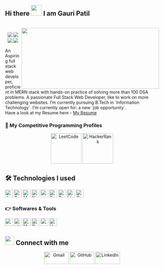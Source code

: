 


## Hi there <img src="https://media.giphy.com/media/hvRJCLFzcasrR4ia7z/giphy.gif" width="35"> I am Gauri Patil


<br/>

<img align='right' src="https://static.javatpoint.com/blog/images/mern-stack.png" width="450" height="200">


<p align="center">
<img src="https://img.shields.io/badge/Age-21-blue" />
  <img src="https://img.shields.io/badge/Focus-Web%20Developement-brightgreen" />
  <img src="https://img.shields.io/badge/Lives-Maharashtra-success" />
  <img src="https://img.shields.io/badge/Languages-English%20%26%20Hindi-brightgreen" />
</p>
 An Aspiring full stack web developer, proficient in MERN stack with hands-on practice of solving more than 100 DSA problems. A passionate Full Stack Web Developer, like to work on more challenging websites. I’m currently pursuing B.Tech in `Information Technology`. 
I’m currently open for: a new `job opportunity`.<br/>
Have a look at my Resume here - <a href="https://drive.google.com/file/d/1HoeYlf1cYvbFpvSsludsBwVpKkycXTAS/view?usp=sharing">My Resume <a>

### 👀 My Competitive Programming Profiles

<p align="center">
	<a href="https://leetcode.com/gauri_7920/"><img src="https://encrypted-tbn0.gstatic.com/images?q=tbn:ANd9GcTU3xRVkEaRXcFhO_QIQuZPdOU2lxYMBg8ltL7nwsHvITf_RNoWWnGVzk9VwIQxo_1igvM&usqp=CAU" alt="LeetCode"height="100px" width="100px"/></a>
	<a href="https://www.hackerrank.com/gaurip388"><img src="https://cdn3.iconfinder.com/data/icons/logos-and-brands-adobe/512/160_Hackerrank-512.png" alt="HackerRank"/ height="100px" width="100px"></a>     
</p>

## 🛠️ Technologies I used

<p>
    <img alt="Javascript"
        src="https://img.shields.io/badge/JavaScript-323330?style=for-the-badge&logo=javascript&logoColor=F7DF1E"
        height="25px" />
    <img alt="React" src="https://img.shields.io/badge/React-20232A?style=for-the-badge&logo=react&logoColor=61DAFB"
        height="25px" />
    <img alt="MongoDB" src="https://img.shields.io/badge/-MongoDB-13aa52?style=flat-square&logo=mongodb&logoColor=white"
        height="25px" />
    <img alt="Nodejs"
        src="https://img.shields.io/badge/Node.js-339933?style=for-the-badge&logo=nodedotjs&logoColor=white"
        height="25px" />
    <img alt="redux" src="https://img.shields.io/badge/-Redux-764ABC?style=flat-square&logo=redux&logoColor=white"
        height="25px" />
    <img alt="Express"
        src="https://img.shields.io/badge/express.js-%23404d59.svg?style=for-the-badge&logo=express&logoColor=%2361DAFB"
        height="25px" />   
    <img alt="Python" src="https://img.shields.io/badge/Python-14354C?style=for-the-badge&logo=python&logoColor=white"
        height="25px" />
    <img alt="html5" src="https://img.shields.io/badge/HTML5-E34F26?style=for-the-badge&logo=html5&logoColor=white"
        height="25px" />
    <img alt="Css3" src="https://img.shields.io/badge/CSS3-1572B6?style=for-the-badge&logo=css3&logoColor=white"
        height="25px" />
  
</p>




 ### 👉 Softwares & Tools
 
<p >
<img alt="npm" src="https://img.shields.io/badge/NPM-%23000000.svg?style=for-the-badge&logo=npm&logoColor=white"
        height="25px" />
<img alt="git" src="https://img.shields.io/badge/-Git-F05032?style=flat-square&logo=git&logoColor=white"
        height="25px" />
<img alt="Material UI"
        src="https://img.shields.io/badge/Material--UI-0081CB?style=for-the-badge&logo=material-ui&logoColor=white"
        height="25px" />
<img alt="Prettier"
    src="https://img.shields.io/badge/-Prettier-F7B93E?style=flat-square&logo=prettier&logoColor=white"
        height="25px" />
<img alt="postman"
        src="https://img.shields.io/badge/Postman-FF6C37?style=for-the-badge&logo=Postman&logoColor=white"
        height="25px" />
<img alt="Heroku" src="https://img.shields.io/badge/-Heroku-430098?style=flat-square&logo=heroku&logoColor=white"
        height="25px" />
</p>


## <img src="https://media.giphy.com/media/iY8CRBdQXODJSCERIr/giphy.gif" width="30px"> Connect with me
<p align="center">
	<a href="gaurip388@gmail.com"><img img src="https://img.shields.io/badge/gmail-%23EA4335.svg?style=plastic&logo=gmail&logoColor=white" alt="Gmail"width="80px" height="40px"/></a>
	<a href="https://github.com/gauri9359060"><img src="https://img.shields.io/badge/github-%23181717.svg?style=plastic&logo=github&logoColor=white" alt="GitHub"width="80px" height="40px"/></a>
	<a href="https://www.linkedin.com/in/gauripatil79/"><img src="https://img.shields.io/badge/linkedin-%230A66C2.svg?style=plastic&logo=linkedin&logoColor=white" alt="LinkedIn" width="80px" height="40px"/></a>
</p>

